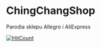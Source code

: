 # ChingChangShop
Parodia sklepu Allegro i AliExpress

[![HitCount](http://hits.dwyl.io/KrzysiekSiemv/ChingChangShop.svg)](http://hits.dwyl.io/KrzysiekSiemv/ChingChangShop)
